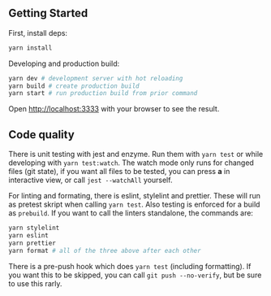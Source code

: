 ## Getting Started

First, install deps:

```bash
yarn install 
```

Developing and production build:

```bash
yarn dev # development server with hot reloading
yarn build # create production build 
yarn start # run production build from prior command
```

Open [http://localhost:3333](http://localhost:3333) with your browser to see the result.

## Code quality

There is unit testing with jest and enzyme. Run them with `yarn test` or while developing with `yarn test:watch`. The
watch mode only runs for changed files (git state), if you want all files to be tested, you can press **a** in
interactive view, or call `jest --watchAll` yourself.

For linting and formating, there is eslint, stylelint and prettier. These will run as pretest skript when
calling `yarn test`. Also testing is enforced for a build as `prebuild`.
If you want to call the linters standalone, the commands are:

```bash
yarn stylelint
yarn eslint
yarn prettier
yarn format # all of the three above after each other
```

There is a pre-push hook which does `yarn test` (including formatting). If you want this to be skipped, you can
call `git push --no-verify`, but be sure to use this rarly.
